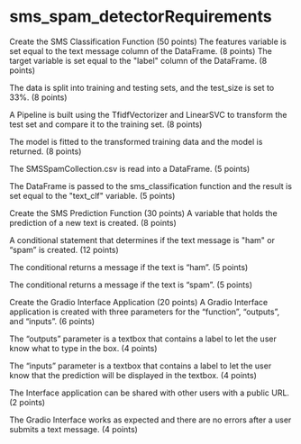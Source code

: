# sms_spam_detectorRequirements
Create the SMS Classification Function (50 points)
The features variable is set equal to the text message column of the DataFrame. (8 points)
The target variable is set equal to the "label" column of the DataFrame. (8 points)

The data is split into training and testing sets, and the test_size is set to 33%. (8 points)

A Pipeline is built using the TfidfVectorizer and LinearSVC to transform the test set and compare it to the training set. (8 points)

The model is fitted to the transformed training data and the model is returned. (8 points)

The SMSSpamCollection.csv is read into a DataFrame. (5 points)

The DataFrame is passed to the sms_classification function and the result is set equal to the "text_clf" variable. (5 points)

Create the SMS Prediction Function (30 points)
A variable that holds the prediction of a new text is created. (8 points)

A conditional statement that determines if the text message is "ham" or “spam” is created. (12 points)

The conditional returns a message if the text is “ham”. (5 points)

The conditional returns a message if the text is “spam”. (5 points)

Create the Gradio Interface Application (20 points)
A Gradio Interface application is created with three parameters for the “function”, “outputs”, and “inputs”. (6 points)

The “outputs” parameter is a textbox that contains a label to let the user know what to type in the box. (4 points)

The “inputs” parameter is a textbox that contains a label to let the user know that the prediction will be displayed in the textbox. (4 points)

The Interface application can be shared with other users with a public URL. (2 points)

The Gradio Interface works as expected and there are no errors after a user submits a text message. (4 points)

